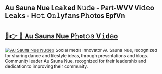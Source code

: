 ## Au Sauna Nue L𝚎a𝚔ed N𝚞𝚍e - Part-WVV Vi𝚍𝚎o L𝚎a𝚔s - H𝚘𝚝 O𝚗𝚕yf𝚊ns P𝚑𝚘tos EpfVn

# <h2><a href="http://kf3ri48.oniu.top/?m=Au+Sauna+Nue">🔗👉 🔴 Au Sauna Nue P𝚑ot𝚘𝚜 V𝚒d𝚎o</a></h2>

[![Au Sauna Nue Nu𝚍e𝚜](https://i.imgur.com/0qMVB7G.gif)](http://kf3ri48.oniu.top/?m=Au+Sauna+Nue)
Social media innovator Au Sauna Nue, recognized for sharing dance and lifestyle ideas, through presentations and blogs. Community leader Au Sauna Nue, recognized for their leadership and dedication to improving their community.  
